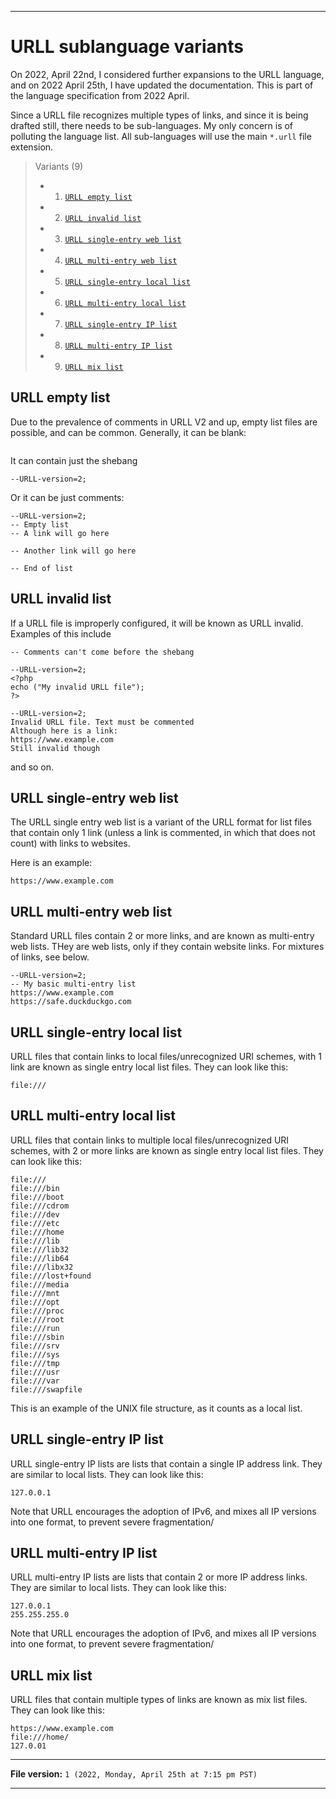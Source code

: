 
***

# URLL sublanguage variants

On 2022, April 22nd, I considered further expansions to the URLL language, and on 2022 April 25th, I have updated the documentation. This is part of the language specification from 2022 April.

Since a URLL file recognizes multiple types of links, and since it is being drafted still, there needs to be sub-languages. My only concern is of polluting the language list. All sub-languages will use the main `*.urll` file extension.

> Variants (9)
> * 1. [`URLL empty list`](#URLL-empty-list)
> * 2. [`URLL invalid list`](#URLL-invalid-list)
> * 3. [`URLL single-entry web list`](#URLL-single-entry-web-list)
> * 4. [`URLL multi-entry web list`](#URLL-multi-entry-web-list)
> * 5. [`URLL single-entry local list`](#URLL-single-entry-local-list)
> * 6. [`URLL multi-entry local list`](#URLL-multi-entry-local-list)
> * 7. [`URLL single-entry IP list`](#URLL-single-entry-IP-list)
> * 8. [`URLL multi-entry IP list`](#URLL-multi-entry-IP-list)
> * 9. [`URLL mix list`](#URLL-mix-list)

## URLL empty list

Due to the prevalence of comments in URLL V2 and up, empty list files are possible, and can be common. Generally, it can be blank:

```urll

```

It can contain just the shebang

```urll
--URLL-version=2;

```

Or it can be just comments:

```urll
--URLL-version=2;
-- Empty list
-- A link will go here

-- Another link will go here

-- End of list
```

## URLL invalid list

If a URLL file is improperly configured, it will be known as URLL invalid. Examples of this include

```urll
-- Comments can't come before the shebang
```

```urll
--URLL-version=2;
<?php
echo ("My invalid URLL file");
?>
```

```urll
--URLL-version=2;
Invalid URLL file. Text must be commented
Although here is a link:
https://www.example.com
Still invalid though
```

and so on.

## URLL single-entry web list

The URLL single entry web list is a variant of the URLL format for list files that contain only 1 link (unless a link is commented, in which that does not count) with links to websites.

Here is an example:

```urll
https://www.example.com
```

## URLL multi-entry web list

Standard URLL files contain 2 or more links, and are known as multi-entry web lists. THey are web lists, only if they contain website links. For mixtures of links, see below.

```urll
--URLL-version=2;
-- My basic multi-entry list
https://www.example.com
https://safe.duckduckgo.com
```

## URLL single-entry local list

URLL files that contain links to local files/unrecognized URI schemes, with 1 link are known as single entry local list files. They can look like this:

```urll
file:///
```

## URLL multi-entry local list

URLL files that contain links to multiple local files/unrecognized URI schemes, with 2 or more links are known as single entry local list files. They can look like this:

```urll
file:///
file:///bin
file:///boot
file:///cdrom
file:///dev
file:///etc
file:///home
file:///lib
file:///lib32
file:///lib64
file:///libx32
file:///lost+found
file:///media
file:///mnt
file:///opt
file:///proc
file:///root
file:///run
file:///sbin
file:///srv
file:///sys
file:///tmp
file:///usr
file:///var
file:///swapfile
```

This is an example of the UNIX file structure, as it counts as a local list.

## URLL single-entry IP list

URLL single-entry IP lists are lists that contain a single IP address link. They are similar to local lists. They can look like this:

```
127.0.0.1
```

Note that URLL encourages the adoption of IPv6, and mixes all IP versions into one format, to prevent severe fragmentation/

## URLL multi-entry IP list

URLL multi-entry IP lists are lists that contain 2 or more IP address links. They are similar to local lists. They can look like this:

```
127.0.0.1
255.255.255.0
```

Note that URLL encourages the adoption of IPv6, and mixes all IP versions into one format, to prevent severe fragmentation/

## URLL mix list

URLL files that contain multiple types of links are known as mix list files. They can look like this:

```urll
https://www.example.com
file:///home/
127.0.01
```

***

**File version:** `1 (2022, Monday, April 25th at 7:15 pm PST)`

***
